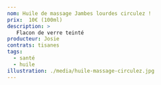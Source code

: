 ```yaml
---
nom: Huile de massage Jambes lourdes circulez !
prix:  10€ (100ml)
description: >
   Flacon de verre teinté
producteur: Josie
contrats: tisanes
tags: 
  - santé
  - huile
illustration: ./media/huile-massage-circulez.jpg
---
```


